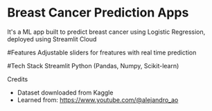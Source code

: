# Breast Cancer Prediction Apps
It's a ML app built to predict breast cancer using Logistic Regression, deployed using Streamlit Cloud 

#Features 
Adjustable sliders for freatures with real time prediction

#Tech Stack 
Streamlit 
Python  (Pandas, Numpy, Scikit-learn)

Credits 
- Dataset downloaded from Kaggle
- Learned from: https://www.youtube.com/@alejandro_ao 
